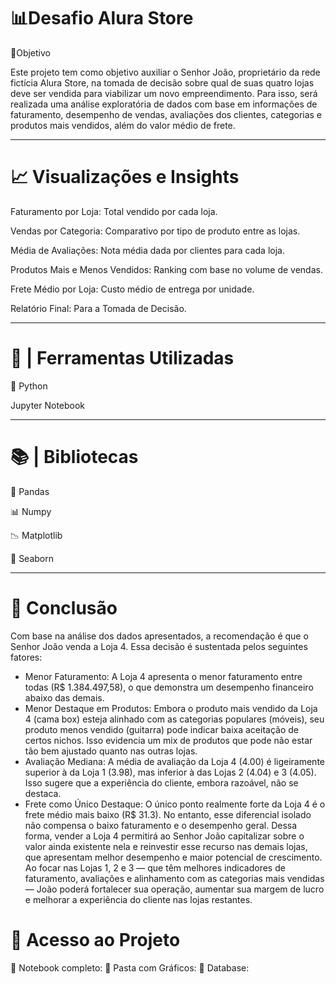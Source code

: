 # 📊Desafio Alura Store

🎯Objetivo

Este projeto tem como objetivo auxiliar o Senhor João, proprietário da rede fictícia Alura Store, na tomada de decisão sobre qual de suas quatro lojas deve ser vendida para viabilizar um novo empreendimento. Para isso, será realizada uma análise exploratória de dados com base em informações de faturamento, desempenho de vendas, avaliações dos clientes, categorias e produtos mais vendidos, além do valor médio de frete.

--------------

# 📈 Visualizações e Insights

Faturamento por Loja: Total vendido por cada loja.

Vendas por Categoria: Comparativo por tipo de produto entre as lojas.

Média de Avaliações: Nota média dada por clientes para cada loja.

Produtos Mais e Menos Vendidos: Ranking com base no volume de vendas.

Frete Médio por Loja: Custo médio de entrega por unidade.

Relatório Final: Para a Tomada de Decisão.

--------------

# 🔎 | Ferramentas Utilizadas

🐍 Python

Jupyter Notebook

--------------

# 📚 | Bibliotecas

🐼 Pandas

📊 Numpy

📉 Matplotlib

🌊 Seaborn

--------------

# 🧠 Conclusão 

Com base na análise dos dados apresentados, a recomendação é que o Senhor João venda a Loja 4. Essa decisão é sustentada pelos seguintes fatores:
* Menor Faturamento: A Loja 4 apresenta o menor faturamento entre todas (R$ 1.384.497,58), o que demonstra um desempenho financeiro abaixo das demais.
* Menor Destaque em Produtos: Embora o produto mais vendido da Loja 4 (cama box) esteja alinhado com as categorias populares (móveis), seu produto menos vendido (guitarra) pode indicar baixa aceitação de certos nichos. Isso evidencia um mix de produtos que pode não estar tão bem ajustado quanto nas outras lojas.
* Avaliação Mediana: A média de avaliação da Loja 4 (4.00) é ligeiramente superior à da Loja 1 (3.98), mas inferior à das Lojas 2 (4.04) e 3 (4.05). Isso sugere que a experiência do cliente, embora razoável, não se destaca.
* Frete como Único Destaque: O único ponto realmente forte da Loja 4 é o frete médio mais baixo (R$ 31.3). No entanto, esse diferencial isolado não compensa o baixo faturamento e o desempenho geral.
Dessa forma, vender a Loja 4 permitirá ao Senhor João capitalizar sobre o valor ainda existente nela e reinvestir esse recurso nas demais lojas, que apresentam melhor desempenho e maior potencial de crescimento. Ao focar nas Lojas 1, 2 e 3 — que têm melhores indicadores de faturamento, avaliações e alinhamento com as categorias mais vendidas — João poderá fortalecer sua operação, aumentar sua margem de lucro e melhorar a experiência do cliente nas lojas restantes.

# 📂 Acesso ao Projeto
📑 Notebook completo: 
📂 Pasta com Gráficos:
💾 Database: 
